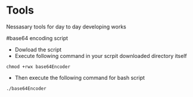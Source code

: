 # Tools
Nessasary tools for day to day developing works

#base64 encoding script
* Dowload the script
* Execute following command in your scrpit downloaded directory itself
```
chmod +rwx base64Encoder
```
* Then execute the following command for bash script
```
./base64Encoder
```
